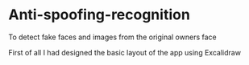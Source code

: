 # Anti-spoofing-recognition
To detect fake faces and images from the original owners face

First of all I had designed the basic layout of the app using Excalidraw


